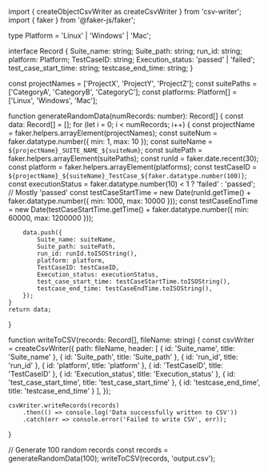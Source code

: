 import { createObjectCsvWriter as createCsvWriter } from 'csv-writer';
import { faker } from '@faker-js/faker';

type Platform = 'Linux' | 'Windows' | 'Mac';

interface Record {
    Suite_name: string;
    Suite_path: string;
    run_id: string;
    platform: Platform;
    TestCaseID: string;
    Execution_status: 'passed' | 'failed';
    test_case_start_time: string;
    testcase_end_time: string;
}

const projectNames = ['ProjectX', 'ProjectY', 'ProjectZ'];
const suitePaths = ['CategoryA', 'CategoryB', 'CategoryC'];
const platforms: Platform[] = ['Linux', 'Windows', 'Mac'];

function generateRandomData(numRecords: number): Record[] {
    const data: Record[] = [];
    for (let i = 0; i < numRecords; i++) {
        const projectName = faker.helpers.arrayElement(projectNames);
        const suiteNum = faker.datatype.number({ min: 1, max: 10 });
        const suiteName = `${projectName}_SUITE_NAME_${suiteNum}`;
        const suitePath = faker.helpers.arrayElement(suitePaths);
        const runId = faker.date.recent(30);
        const platform = faker.helpers.arrayElement(platforms);
        const testCaseID = `${projectName}_${suiteName}_TestCase_${faker.datatype.number(100)}`;
        const executionStatus = faker.datatype.number(10) < 1 ? 'failed' : 'passed'; // Mostly 'passed'
        const testCaseStartTime = new Date(runId.getTime() + faker.datatype.number({ min: 1000, max: 10000 }));
        const testCaseEndTime = new Date(testCaseStartTime.getTime() + faker.datatype.number({ min: 60000, max: 1200000 }));

        data.push({
            Suite_name: suiteName,
            Suite_path: suitePath,
            run_id: runId.toISOString(),
            platform: platform,
            TestCaseID: testCaseID,
            Execution_status: executionStatus,
            test_case_start_time: testCaseStartTime.toISOString(),
            testcase_end_time: testCaseEndTime.toISOString(),
        });
    }
    return data;
}

function writeToCSV(records: Record[], fileName: string) {
    const csvWriter = createCsvWriter({
        path: fileName,
        header: [
            { id: 'Suite_name', title: 'Suite_name' },
            { id: 'Suite_path', title: 'Suite_path' },
            { id: 'run_id', title: 'run_id' },
            { id: 'platform', title: 'platform' },
            { id: 'TestCaseID', title: 'TestCaseID' },
            { id: 'Execution_status', title: 'Execution_status' },
            { id: 'test_case_start_time', title: 'test_case_start_time' },
            { id: 'testcase_end_time', title: 'testcase_end_time' }
        ],
    });

    csvWriter.writeRecords(records)
        .then(() => console.log('Data successfully written to CSV'))
        .catch(err => console.error('Failed to write CSV', err));
}

// Generate 100 random records
const records = generateRandomData(100);
writeToCSV(records, 'output.csv');

